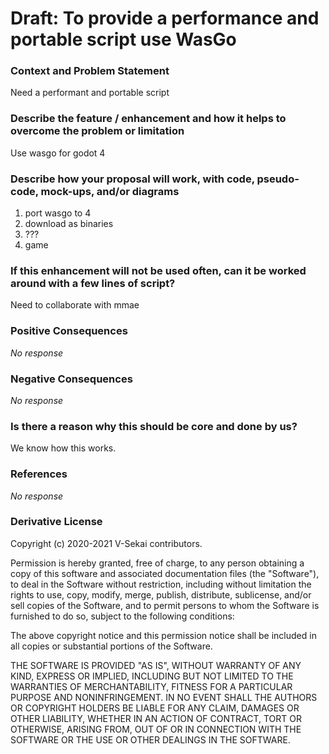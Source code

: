 # Draft: To provide a performance and portable script use WasGo

### Context and Problem Statement

Need a performant and portable script

### Describe the feature / enhancement and how it helps to overcome the problem or limitation

Use wasgo for godot 4

### Describe how your proposal will work, with code, pseudo-code, mock-ups, and/or diagrams

1. port wasgo to 4
2. download as binaries
3. ???
4. game

### If this enhancement will not be used often, can it be worked around with a few lines of script?

Need to collaborate with mmae

### Positive Consequences

_No response_

### Negative Consequences

_No response_

### Is there a reason why this should be core and done by us?

We know how this works.

### References

_No response_

### Derivative License

Copyright (c) 2020-2021 V-Sekai contributors.

Permission is hereby granted, free of charge, to any person obtaining a copy
of this software and associated documentation files (the "Software"), to deal
in the Software without restriction, including without limitation the rights
to use, copy, modify, merge, publish, distribute, sublicense, and/or sell
copies of the Software, and to permit persons to whom the Software is
furnished to do so, subject to the following conditions:

The above copyright notice and this permission notice shall be included in all
copies or substantial portions of the Software.

THE SOFTWARE IS PROVIDED "AS IS", WITHOUT WARRANTY OF ANY KIND, EXPRESS OR
IMPLIED, INCLUDING BUT NOT LIMITED TO THE WARRANTIES OF MERCHANTABILITY,
FITNESS FOR A PARTICULAR PURPOSE AND NONINFRINGEMENT. IN NO EVENT SHALL THE
AUTHORS OR COPYRIGHT HOLDERS BE LIABLE FOR ANY CLAIM, DAMAGES OR OTHER
LIABILITY, WHETHER IN AN ACTION OF CONTRACT, TORT OR OTHERWISE, ARISING FROM,
OUT OF OR IN CONNECTION WITH THE SOFTWARE OR THE USE OR OTHER DEALINGS IN THE
SOFTWARE.
